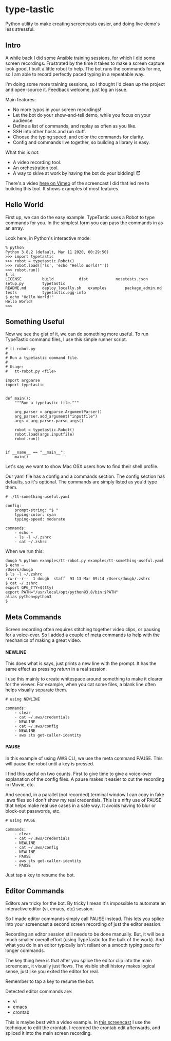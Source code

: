 # type-tastic
Python utility to make creating screencasts easier, and doing live demo's less stressful.

## Intro
A while back I did some Ansible training sessions, for which I did some screen recordings.
Frustrated by the time it takes to make a screen capture look good, I built a little robot to help.
The bot runs the commands for me, so I am able to record perfectly paced typing in a repeatable way.

I'm doing some more training sessions, so I thought I'd clean up the project and open-source it.
Feedback welcome, just log an issue.

Main features:
* No more typos in your screen recordings!
* Let the bot do your show-and-tell demo, while you focus on your audience
* Define a list of commands, and replay as often as you like.
* SSH into other hosts and run stuff.
* Choose the typing speed, and color the commands for clarity.
* Config and commands live together, so building a library is easy.

What this is not:
* A video recording tool.
* An orchestration tool.
* A way to skive at work by having the bot do your bidding! 😈

There's a video [here on Vimeo](https://vimeo.com/224764672) of the screencast I did that led me to building this tool.
It shows examples of most features.
## Hello World
First up, we can do the easy example.
TypeTastic uses a Robot to type commands for you.
In the simplest form you can pass the commands in as an array.

Look here, in Python's interactive mode:
```
% python
Python 3.8.2 (default, Mar 11 2020, 00:29:50)
>>> import typetastic
>>> robot = typetastic.Robot()
>>> robot.load(['ls', 'echo "Hello World!"'])
>>> robot.run()
$ ls
LICENSE			build			dist			nosetests.json		setup.py		typetastic
README.md		deploy_locally.sh	examples		package_admin.md	tests			typetastic.egg-info
$ echo "Hello World!"
Hello World!
>>>
```
## Something Useful
Now we see the gist of it, we can do something more useful.
To run TypeTastic command files, I use this simple runner script.
```
# tt-robot.py
#
# Run a typetastic command file.
#
# Usage:
#   tt-robot.py <file>

import argparse
import typetastic


def main():
    """Run a typetastic file."""

    arg_parser = argparse.ArgumentParser()
    arg_parser.add_argument("inputfile")
    args = arg_parser.parse_args()

    robot = typetastic.Robot()
    robot.load(args.inputfile)
    robot.run()


if __name__ == "__main__":
    main()
```
Let's say we want to show Mac OSX users how to find their shell profile.

Our yaml file has a config and a commands section.
The config section has defaults, so it's optional.
The commands are simply listed as you'd type them.
```
# ./tt-something-useful.yaml

config:
    prompt-string: "$ "
    typing-color: cyan
    typing-speed: moderate

commands:
    - echo ~
    - ls -l ~/.zshrc
    - cat ~/.zshrc
```
When we run this:
```
dougb % python examples/tt-robot.py examples/tt-something-useful.yaml
$ echo ~
/Users/dougb
$ ls -l ~/.zshrc
-rw-r--r--  1 dougb  staff  93 13 Mar 09:14 /Users/dougb/.zshrc
$ cat ~/.zshrc
export GPG_TTY=$(tty)
export PATH="/usr/local/opt/python@3.8/bin:$PATH"
alias python=python3
$
```
## Meta Commands
Screen recording often requires stitching together video clips, or pausing for a voice-over.
So I added a couple of meta commands to help with the mechanics of making a great video.

#### NEWLINE
This does what is says, just prints a new line with the prompt.
It has the same effect as pressing <i>return</i> in a real session.

I use this mainly to create whitespace around something to make it clearer for the viewer.
For example, when you cat some files, a blank line often helps visually separate them.
```
# using NEWLINE

commands:
    - clear
    - cat ~/.aws/credentials
    - NEWLINE
    - cat ~/.aws/config
    - NEWLINE
    - aws sts get-caller-identity
```
#### PAUSE
In this example of using AWS CLI, we use the meta command PAUSE.
This will pause the robot until a key is pressed.

I find this useful on two counts.
First to give time to give a voice-over explanation of the config files.
A pause makes it easier to cut the recording in iMovie, etc.

And second, in a parallel (not recorded) terminal window I can copy in fake .aws files so I don't show my real credentials.
This is a nifty use of PAUSE that helps make real use cases in a safe way.
It avoids having to blur or block-out passwords, etc.
```
# using PAUSE

commands:
    - clear
    - cat ~/.aws/credentials
    - NEWLINE
    - cat ~/.aws/config
    - NEWLINE
    - PAUSE
    - aws sts get-caller-identity
    - PAUSE
```
Just tap a key to resume the bot.
## Editor Commands
Editors are tricky for the bot.
By tricky I mean it's impossible to automate an interactive editor (vi, emacs, etc) session.

So I made editor commands simply call PAUSE instead.
This lets you splice into your screencast a second screen recording of just the editor session.

Recording an editor session still needs to be done manually.
But, it will be a much smaller overall effort (using TypeTastic for the bulk of the work).
And what you do in an editor typically isn't reliant on a smooth typing pace for longer commands.

The key thing here is that after you splice the editor clip into the main screencast, it visually just flows.
The visible shell history makes logical sense, just like you exited the editor for real.

Remember to tap a key to resume the bot.

Detected editor commands are:
* vi
* emacs
* crontab

This is maybe best with a video example.
In [this screencast](https://vimeo.com/413113839) I use the technique to edit the crontab.
I recorded the crontab edit afterwards, and spliced it into the main screen recording.
